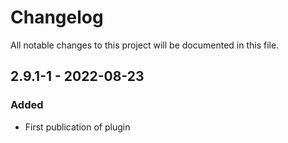 # Changelog
All notable changes to this project will be documented in this file.

## 2.9.1-1 - 2022-08-23
### Added
- First publication of plugin
